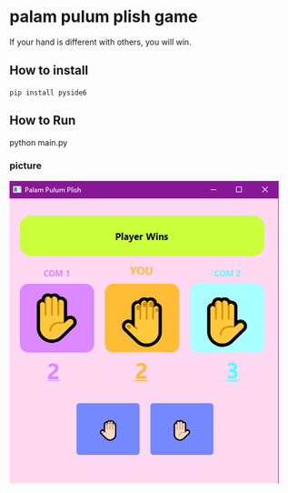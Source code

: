 # palam pulum plish game

If your hand is different with others, you will win.

## How to install

```
pip install pyside6

```

## How to Run
python main.py


### picture
![screen shot](ppp_game.png)
